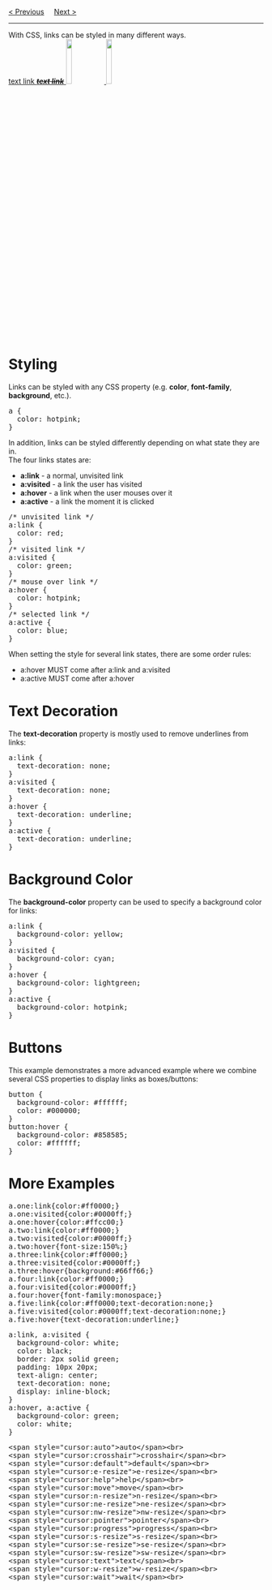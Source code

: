 <a href="/CSS/Icons.md">&lt; Previous</a>
&nbsp;&nbsp;&nbsp;
<a href="/CSS/Lists/Main.md">Next &gt;</a>
<hr>
With CSS, links can be styled in many different ways.
<br>
<a href="#">text link
<b><i><s>text link</s></i></b>
<img src="https://i.imgur.com/bcORF04.jpg" width="15%">
<img src="https://i.imgur.com/ScIdbHK.jpg" width="15%"></a>
<h1>Styling</h1>
Links can be styled with any CSS property (e.g. <b>color</b>, <b>font-family</b>, <b>background</b>, etc.).
<pre>
a {
  color: hotpink;
}
</pre>
In addition, links can be styled differently depending on what state they are in.
<br>
The four links states are:
<ul>
  <li><b>a:link</b> - a normal, unvisited link</li>
  <li><b>a:visited</b> - a link the user has visited</li>
  <li><b>a:hover</b> - a link when the user mouses over it</li>
  <li><b>a:active</b> - a link the moment it is clicked</li>
</ul>
<pre>
/* unvisited link */
a:link {
  color: red;
}
/* visited link */
a:visited {
  color: green;
}
/* mouse over link */
a:hover {
  color: hotpink;
}
/* selected link */
a:active {
  color: blue;
}
</pre>
When setting the style for several link states, there are some order rules:
<ul>
  <li>a:hover MUST come after a:link and a:visited</li>
  <li>a:active MUST come after a:hover</li>
</ul>
<h1>Text Decoration</h1>
The <b>text-decoration</b> property is mostly used to remove underlines from links:
<pre>
a:link {
  text-decoration: none;
}
a:visited {
  text-decoration: none;
}
a:hover {
  text-decoration: underline;
}
a:active {
  text-decoration: underline;
}
</pre>
<h1>Background Color</h1>
The <b>background-color</b> property can be used to specify a background color for links:
<pre>
a:link {
  background-color: yellow;
}
a:visited {
  background-color: cyan;
}
a:hover {
  background-color: lightgreen;
}
a:active {
  background-color: hotpink;
}
</pre>
<h1>Buttons</h1>
This example demonstrates a more advanced example where we combine several CSS properties to display links as boxes/buttons:
<pre>
button {
  background-color: #ffffff;
  color: #000000;
}
button:hover {
  background-color: #858585;
  color: #ffffff;
}
</pre>
<h1>More Examples</h1>
<pre>
a.one:link{color:#ff0000;}
a.one:visited{color:#0000ff;}
a.one:hover{color:#ffcc00;}
a.two:link{color:#ff0000;}
a.two:visited{color:#0000ff;}
a.two:hover{font-size:150%;}
a.three:link{color:#ff0000;}
a.three:visited{color:#0000ff;}
a.three:hover{background:#66ff66;}
a.four:link{color:#ff0000;}
a.four:visited{color:#0000ff;}
a.four:hover{font-family:monospace;}
a.five:link{color:#ff0000;text-decoration:none;}
a.five:visited{color:#0000ff;text-decoration:none;}
a.five:hover{text-decoration:underline;}
</pre>
<pre>
a:link, a:visited {
  background-color: white;
  color: black;
  border: 2px solid green;
  padding: 10px 20px;
  text-align: center;
  text-decoration: none;
  display: inline-block;
}
a:hover, a:active {
  background-color: green;
  color: white;
}
</pre>
<pre>
&lt;span style="cursor:auto"&gt;auto&lt;/span&gt;&lt;br&gt;
&lt;span style="cursor:crosshair"&gt;crosshair&lt;/span&gt;&lt;br&gt;
&lt;span style="cursor:default"&gt;default&lt;/span&gt;&lt;br&gt;
&lt;span style="cursor:e-resize"&gt;e-resize&lt;/span&gt;&lt;br&gt;
&lt;span style="cursor:help"&gt;help&lt;/span&gt;&lt;br&gt;
&lt;span style="cursor:move"&gt;move&lt;/span&gt;&lt;br&gt;
&lt;span style="cursor:n-resize"&gt;n-resize&lt;/span&gt;&lt;br&gt;
&lt;span style="cursor:ne-resize"&gt;ne-resize&lt;/span&gt;&lt;br&gt;
&lt;span style="cursor:nw-resize"&gt;nw-resize&lt;/span&gt;&lt;br&gt;
&lt;span style="cursor:pointer"&gt;pointer&lt;/span&gt;&lt;br&gt;
&lt;span style="cursor:progress"&gt;progress&lt;/span&gt;&lt;br&gt;
&lt;span style="cursor:s-resize"&gt;s-resize&lt;/span&gt;&lt;br&gt;
&lt;span style="cursor:se-resize"&gt;se-resize&lt;/span&gt;&lt;br&gt;
&lt;span style="cursor:sw-resize"&gt;sw-resize&lt;/span&gt;&lt;br&gt;
&lt;span style="cursor:text"&gt;text&lt;/span&gt;&lt;br&gt;
&lt;span style="cursor:w-resize"&gt;w-resize&lt;/span&gt;&lt;br&gt;
&lt;span style="cursor:wait"&gt;wait&lt;/span&gt;&lt;br&gt;
</pre>

